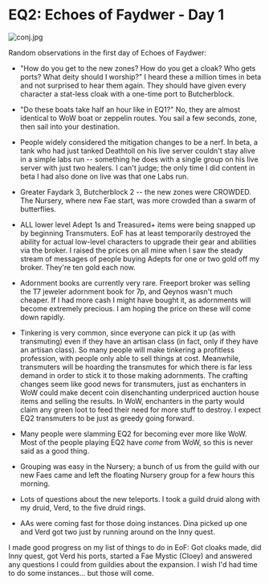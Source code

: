 # EQ2: Echoes of Faydwer - Day 1

![conj.jpg](http://westkarana.com/wp-content/uploads/2006/11/conj.jpg)

Random observations in the first day of Echoes of Faydwer:

 * "How do you get to the new zones? How do you get a cloak? Who gets ports? What deity should I worship?" I heard these a million times in beta and not surprised to hear them again. They should have given every character a stat-less cloak with a one-time port to Butcherblock.

 * "Do these boats take half an hour like in EQ1?" No, they are almost identical to WoW boat or zeppelin routes. You sail a few seconds, zone, then sail into your destination.

 * People widely considered the mitigation changes to be a nerf. In beta, a tank who had just tanked Deathtoll on his live server couldn't stay alive in a simple labs run -- something he does with a single group on his live server with just two healers. I can't judge; the only time I did content in beta I had also done on live was that one Labs run.

 * Greater Faydark 3, Butcherblock 2 -- the new zones were CROWDED. The Nursery, where new Fae start, was more crowded than a swarm of butterflies.

 * ALL lower level Adept 1s and Treasured+ items were being snapped up by beginning Transmuters. EoF has at least temporarily destroyed the ability for actual low-level characters to upgrade their gear and abilities via the broker. I raised the prices on all mine when I saw the steady stream of messages of people buying Adepts for one or two gold off my broker. They're ten gold each now.

 * Adornment books are currently very rare. Freeport broker was selling the T7 jeweler adornment book for 7p, and Qeynos wasn't much cheaper. If I had more cash I might have bought it, as adornments will become extremely precious. I am hoping the price on these will come down rapidly.

 * Tinkering is very common, since everyone can pick it up (as with transmuting) even if they have an artisan class (in fact, only if they have an artisan class). So many people will make tinkering a profitless profession, with people only able to sell things at cost. Meanwhile, transmuters will be hoarding the transmutes for which there is far less demand in order to stick it to those making adornments. The crafting changes seem like good news for transmuters, just as enchanters in WoW could make decent coin disenchanting underpriced auction house items and selling the results. In WoW, enchanters in the party would claim any green loot to feed their need for more stuff to destroy. I expect EQ2 transmuters to be just as greedy going forward.

 * Many people were slamming EQ2 for becoming ever more like WoW. Most of the people playing EQ2 have *come* from WoW, so this is never said as a good thing.

 * Grouping was easy in the Nursery; a bunch of us from the guild with our new Faes came and left the floating Nursery group for a few hours this morning.

 * Lots of questions about the new teleports. I took a guild druid along with my druid, Verd, to the five druid rings.

 * AAs were coming fast for those doing instances. Dina picked up one and Verd got two just by running around on the Inny quest.



I made good progress on my list of things to do in EoF: Got cloaks made, did Inny quest, got Verd his ports, started a Fae Mystic (Cloey) and answered any questions I could from guildies about the expansion. I wish I'd had time to do some instances... but those will come.
